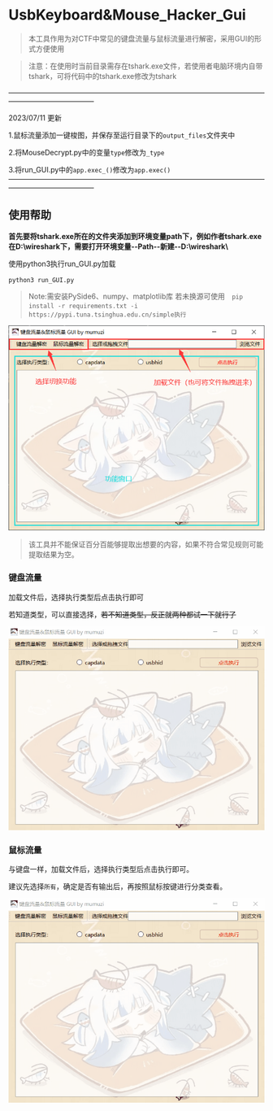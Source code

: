 # UsbKeyboard&Mouse_Hacker_Gui

> 本工具作用为对CTF中常见的键盘流量与鼠标流量进行解密，采用GUI的形式方便使用

> 注意：在使用时当前目录需存在tshark.exe文件，若使用者电脑环境内自带tshark，可将代码中的tshark.exe修改为tshark


————————————————————————————————————————————————

2023/07/11 更新

1.鼠标流量添加一键梭图，并保存至运行目录下的`output_files`文件夹中

2.将MouseDecrypt.py中的变量`type`修改为`_type`

3.将run_GUI.py中的`app.exec_()`修改为`app.exec()`
————————————————————————————————————————————————

## 使用帮助

**首先要将tshark.exe所在的文件夹添加到环境变量path下，例如作者tshark.exe在D:\\wireshark下，需要打开环境变量--Path--新建--D:\\wireshark\\**

使用python3执行run_GUI.py加载

```shell
python3 run_GUI.py
```



> Note:需安装PySide6、numpy、matplotlib库
> 若未换源可使用　`pip install -r requirements.txt -i  https://pypi.tuna.tsinghua.edu.cn/simple执行`

![image-20230630130402882](README.assets/image-20230630130402882.png)

> 该工具并不能保证百分百能够提取出想要的内容，如果不符合常见规则可能提取结果为空。



### 键盘流量

加载文件后，选择执行类型后点击执行即可

若知道类型，可以直接选择，~~若不知道类型，反正就两种都试一下就行了~~

![keyborad](README.assets/keyborad.gif)



### 鼠标流量

与键盘一样，加载文件后，选择执行类型后点击执行即可。

建议先选择`所有`，确定是否有输出后，再按照鼠标按键进行分类查看。

![mouse](README.assets/mouse.gif)
